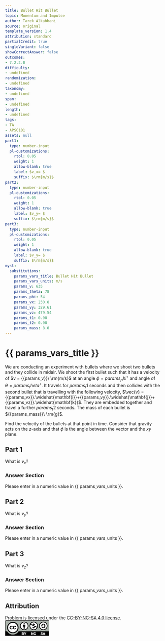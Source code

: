```yaml
---
title: Bullet Hit Bullet
topic: Momentum and Impulse
author: Tarek Alkabbani
source: original
template_version: 1.4
attribution: standard
partialCredit: true
singleVariant: false
showCorrectAnswer: false
outcomes:
- 7.2.2.0
difficulty:
- undefined
randomization:
- undefined
taxonomy:
- undefined
span:
- undefined
length:
- undefined
tags:
- TA
- APSC181
assets: null
part1:
  type: number-input
  pl-customizations:
    rtol: 0.05
    weight: 1
    allow-blank: true
    label: $v_x= $
    suffix: $\rm{m/s}$
part2:
  type: number-input
  pl-customizations:
    rtol: 0.05
    weight: 1
    allow-blank: true
    label: $v_y= $
    suffix: $\rm{m/s}$
part3:
  type: number-input
  pl-customizations:
    rtol: 0.05
    weight: 1
    allow-blank: true
    label: $v_y= $
    suffix: $\rm{m/s}$
myst:
  substitutions:
    params_vars_title: Bullet Hit Bullet
    params_vars_units: m/s
    params_v: 635
    params_theta: 78
    params_phi: 54
    params_vx: 230.8
    params_vy: 329.61
    params_vz: 479.54
    params_t1: 0.08
    params_t2: 0.08
    params_mass: 8.0
---
```

# {{ params_vars_title }}
We are conducting an experiment with bullets where we shoot two bullets and they collide in midair. We shoot the first bullet such that it has a velocity of $v = {{params_v}}\ \rm{m/s}$ at an angle $\phi = {{params_phi}}^\circ$ and angle of $\theta = {{ params_theta}}^\circ$. It travels for ${{params_t1}}$ seconds and then collides with the second bullet that is travelling with the following velocity, $\vec{v} ={{params_vx}}.\widehat{\mathbf{i}}+{{params_vy}}.\widehat{\mathbf{j}}+{{params_vz}}.\widehat{\mathbf{k}}$. They are embedded together and travel a further ${{params_t2}}$ seconds. The mass of each bullet is ${{params_mass}}\ \rm{g}$.

Find the velocity of the bullets at that point in time. Consider that gravity acts on the $z$-axis and that $\phi$ is the angle between the vector and the $xy$ plane.

## Part 1

What is $v_x$?

### Answer Section

Please enter in a numeric value in {{ params_vars_units }}.

## Part 2

What is $v_y$?

### Answer Section

Please enter in a numeric value in {{ params_vars_units }}.

## Part 3

What is $v_z$?

### Answer Section

Please enter in a numeric value in {{ params_vars_units }}.

## Attribution

Problem is licensed under the [CC-BY-NC-SA 4.0 license](https://creativecommons.org/licenses/by-nc-sa/4.0/).<br> ![The Creative Commons 4.0 license requiring attribution-BY, non-commercial-NC, and share-alike-SA license.](https://raw.githubusercontent.com/firasm/bits/master/by-nc-sa.png)